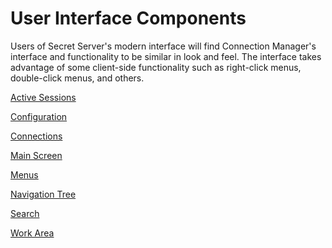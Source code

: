 [title]: #	(User Interface Components)
[tags]: #	(userinterface,ui)
[priority]: #	(300)
# User Interface Components

Users of Secret Server's modern interface will find Connection Manager's interface and functionality to be similar in look and feel. The interface takes advantage of some client-side functionality such as right-click menus, double-click menus, and others.  

[Active Sessions](/active-sessions.md)

[Configuration](/config.md) 

[Connections](/connections.md)

[Main Screen](/main-screen.md)

[Menus](/menus.md)

[Navigation Tree](/nav-tree.md)

[Search](/search.md)

[Work Area](/work-area.md)



